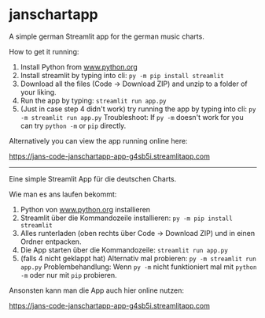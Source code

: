 # janschartapp

A simple german Streamlit app for the german music charts.

How to get it running:

1. Install Python from www.python.org
2. Install streamlit by typing into cli: `py -m pip install streamlit`
3. Download all the files (Code -> Download ZIP) and unzip to a folder of your liking.
4. Run the app by typing: `streamlit run app.py`
5. (Just in case step 4 didn't work) try running the app by typing into cli: `py -m streamlit run app.py`
Troubleshoot: If `py -m` doesn't work for you can try `python -m` or `pip` directly.

Alternatively you can view the app running online here:

https://jans-code-janschartapp-app-g4sb5i.streamlitapp.com

---

Eine simple Streamlit App für die deutschen Charts.

Wie man es ans laufen bekommt:

1. Python von www.python.org installieren
2. Streamlit über die Kommandozeile installieren: `py -m pip install streamlit`
3. Alles runterladen (oben rechts über Code -> Download ZIP) und in einen Ordner entpacken.
4. Die App starten über die Kommandozeile: `streamlit run app.py`
5. (falls 4 nicht geklappt hat) Alternativ mal probieren: `py -m streamlit run app.py`
Problembehandlung: Wenn `py -m` nicht funktioniert mal mit `python -m` oder nur mit `pip` probieren.

Ansonsten kann man die App auch hier online nutzen:

https://jans-code-janschartapp-app-g4sb5i.streamlitapp.com

